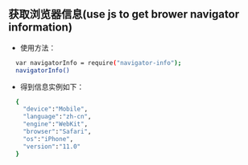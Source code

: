 ## 获取浏览器信息(use js to get brower navigator information)

- 使用方法：
```sh
  var navigatorInfo = require("navigator-info");
  navigatorInfo()
```

- 得到信息实例如下：

```sh
  {
    "device":"Mobile",
    "language":"zh-cn",
    "engine":"WebKit",
    "browser":"Safari",
    "os":"iPhone",
    "version":"11.0"
  }
```


